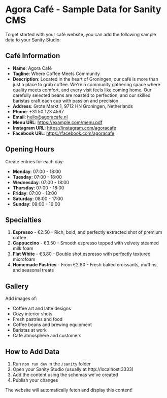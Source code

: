 # Agora Café - Sample Data for Sanity CMS

To get started with your café website, you can add the following sample data to your Sanity Studio:

## Café Information
- **Name**: Agora Café
- **Tagline**: Where Coffee Meets Community
- **Description**: Located in the heart of Groningen, our café is more than just a place to grab coffee. We're a community gathering space where quality meets comfort, and every visit feels like coming home. Our carefully selected beans are roasted to perfection, and our skilled baristas craft each cup with passion and precision.
- **Address**: Grote Markt 1, 9712 HN Groningen, Netherlands
- **Phone**: +31 50 123 4567
- **Email**: hello@agoracafe.nl
- **Menu URL**: https://example.com/menu.pdf
- **Instagram URL**: https://instagram.com/agoracafe
- **Facebook URL**: https://facebook.com/agoracafe

## Opening Hours
Create entries for each day:
- **Monday**: 07:00 - 18:00
- **Tuesday**: 07:00 - 18:00
- **Wednesday**: 07:00 - 18:00
- **Thursday**: 07:00 - 18:00
- **Friday**: 07:00 - 18:00
- **Saturday**: 08:00 - 17:00
- **Sunday**: 09:00 - 16:00

## Specialties
1. **Espresso** - €2.50 - Rich, bold, and perfectly extracted shot of premium coffee
2. **Cappuccino** - €3.50 - Smooth espresso topped with velvety steamed milk foam
3. **Flat White** - €3.80 - Double shot espresso with perfectly textured microfoam
4. **Homemade Pastries** - From €2.80 - Fresh baked croissants, muffins, and seasonal treats

## Gallery
Add images of:
- Coffee art and latte designs
- Cozy interior shots
- Fresh pastries and food
- Coffee beans and brewing equipment
- Baristas at work
- Café atmosphere and customers

## How to Add Data
1. Run `npm run dev` in the `/sanity` folder
2. Open your Sanity Studio (usually at http://localhost:3333)
3. Add the content using the schemas we've created
4. Publish your changes

The website will automatically fetch and display this content!
